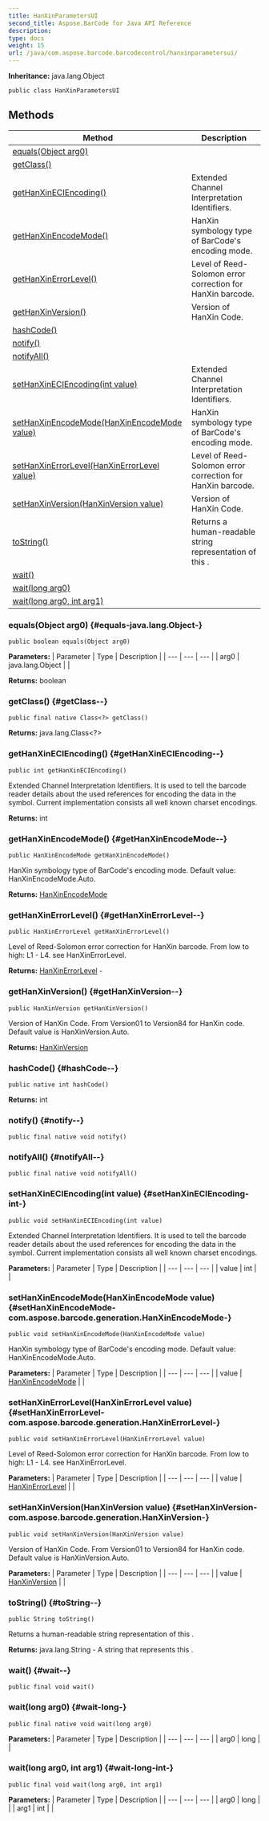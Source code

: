 ```yaml
---
title: HanXinParametersUI
second_title: Aspose.BarCode for Java API Reference
description: 
type: docs
weight: 15
url: /java/com.aspose.barcode.barcodecontrol/hanxinparametersui/
---
```

**Inheritance:**
java.lang.Object
```
public class HanXinParametersUI
```
## Methods

| Method | Description |
| --- | --- |
| [equals(Object arg0)](#equals-java.lang.Object-) |  |
| [getClass()](#getClass--) |  |
| [getHanXinECIEncoding()](#getHanXinECIEncoding--) | Extended Channel Interpretation Identifiers. |
| [getHanXinEncodeMode()](#getHanXinEncodeMode--) | HanXin symbology type of BarCode's encoding mode. |
| [getHanXinErrorLevel()](#getHanXinErrorLevel--) | Level of Reed-Solomon error correction for HanXin barcode. |
| [getHanXinVersion()](#getHanXinVersion--) | Version of HanXin Code. |
| [hashCode()](#hashCode--) |  |
| [notify()](#notify--) |  |
| [notifyAll()](#notifyAll--) |  |
| [setHanXinECIEncoding(int value)](#setHanXinECIEncoding-int-) | Extended Channel Interpretation Identifiers. |
| [setHanXinEncodeMode(HanXinEncodeMode value)](#setHanXinEncodeMode-com.aspose.barcode.generation.HanXinEncodeMode-) | HanXin symbology type of BarCode's encoding mode. |
| [setHanXinErrorLevel(HanXinErrorLevel value)](#setHanXinErrorLevel-com.aspose.barcode.generation.HanXinErrorLevel-) | Level of Reed-Solomon error correction for HanXin barcode. |
| [setHanXinVersion(HanXinVersion value)](#setHanXinVersion-com.aspose.barcode.generation.HanXinVersion-) | Version of HanXin Code. |
| [toString()](#toString--) | Returns a human-readable string representation of this . |
| [wait()](#wait--) |  |
| [wait(long arg0)](#wait-long-) |  |
| [wait(long arg0, int arg1)](#wait-long-int-) |  |
### equals(Object arg0) {#equals-java.lang.Object-}
```
public boolean equals(Object arg0)
```




**Parameters:**
| Parameter | Type | Description |
| --- | --- | --- |
| arg0 | java.lang.Object |  |

**Returns:**
boolean
### getClass() {#getClass--}
```
public final native Class<?> getClass()
```




**Returns:**
java.lang.Class<?>
### getHanXinECIEncoding() {#getHanXinECIEncoding--}
```
public int getHanXinECIEncoding()
```


Extended Channel Interpretation Identifiers. It is used to tell the barcode reader details about the used references for encoding the data in the symbol. Current implementation consists all well known charset encodings.

**Returns:**
int
### getHanXinEncodeMode() {#getHanXinEncodeMode--}
```
public HanXinEncodeMode getHanXinEncodeMode()
```


HanXin symbology type of BarCode's encoding mode. Default value: HanXinEncodeMode.Auto.

**Returns:**
[HanXinEncodeMode](../../com.aspose.barcode.generation/hanxinencodemode)
### getHanXinErrorLevel() {#getHanXinErrorLevel--}
```
public HanXinErrorLevel getHanXinErrorLevel()
```


Level of Reed-Solomon error correction for HanXin barcode. From low to high: L1 - L4. see HanXinErrorLevel.

**Returns:**
[HanXinErrorLevel](../../com.aspose.barcode.generation/hanxinerrorlevel) - 
### getHanXinVersion() {#getHanXinVersion--}
```
public HanXinVersion getHanXinVersion()
```


Version of HanXin Code. From Version01 to Version84 for HanXin code. Default value is HanXinVersion.Auto.

**Returns:**
[HanXinVersion](../../com.aspose.barcode.generation/hanxinversion)
### hashCode() {#hashCode--}
```
public native int hashCode()
```




**Returns:**
int
### notify() {#notify--}
```
public final native void notify()
```




### notifyAll() {#notifyAll--}
```
public final native void notifyAll()
```




### setHanXinECIEncoding(int value) {#setHanXinECIEncoding-int-}
```
public void setHanXinECIEncoding(int value)
```


Extended Channel Interpretation Identifiers. It is used to tell the barcode reader details about the used references for encoding the data in the symbol. Current implementation consists all well known charset encodings.

**Parameters:**
| Parameter | Type | Description |
| --- | --- | --- |
| value | int |  |

### setHanXinEncodeMode(HanXinEncodeMode value) {#setHanXinEncodeMode-com.aspose.barcode.generation.HanXinEncodeMode-}
```
public void setHanXinEncodeMode(HanXinEncodeMode value)
```


HanXin symbology type of BarCode's encoding mode. Default value: HanXinEncodeMode.Auto.

**Parameters:**
| Parameter | Type | Description |
| --- | --- | --- |
| value | [HanXinEncodeMode](../../com.aspose.barcode.generation/hanxinencodemode) |  |

### setHanXinErrorLevel(HanXinErrorLevel value) {#setHanXinErrorLevel-com.aspose.barcode.generation.HanXinErrorLevel-}
```
public void setHanXinErrorLevel(HanXinErrorLevel value)
```


Level of Reed-Solomon error correction for HanXin barcode. From low to high: L1 - L4. see HanXinErrorLevel.

**Parameters:**
| Parameter | Type | Description |
| --- | --- | --- |
| value | [HanXinErrorLevel](../../com.aspose.barcode.generation/hanxinerrorlevel) |  |

### setHanXinVersion(HanXinVersion value) {#setHanXinVersion-com.aspose.barcode.generation.HanXinVersion-}
```
public void setHanXinVersion(HanXinVersion value)
```


Version of HanXin Code. From Version01 to Version84 for HanXin code. Default value is HanXinVersion.Auto.

**Parameters:**
| Parameter | Type | Description |
| --- | --- | --- |
| value | [HanXinVersion](../../com.aspose.barcode.generation/hanxinversion) |  |

### toString() {#toString--}
```
public String toString()
```


Returns a human-readable string representation of this .

**Returns:**
java.lang.String - A string that represents this .
### wait() {#wait--}
```
public final void wait()
```




### wait(long arg0) {#wait-long-}
```
public final native void wait(long arg0)
```




**Parameters:**
| Parameter | Type | Description |
| --- | --- | --- |
| arg0 | long |  |

### wait(long arg0, int arg1) {#wait-long-int-}
```
public final void wait(long arg0, int arg1)
```




**Parameters:**
| Parameter | Type | Description |
| --- | --- | --- |
| arg0 | long |  |
| arg1 | int |  |

